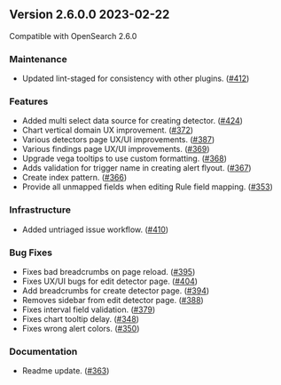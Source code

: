 ## Version 2.6.0.0 2023-02-22

Compatible with OpenSearch 2.6.0

### Maintenance

* Updated lint-staged for consistency with other
  plugins. ([#412](https://github.com/opensearch-project/security-analytics-dashboards-plugin/pull/412))

### Features

* Added multi select data source for creating
  detector. ([#424](https://github.com/opensearch-project/security-analytics-dashboards-plugin/pull/424))
* Chart vertical domain UX
  improvement. ([#372](https://github.com/opensearch-project/security-analytics-dashboards-plugin/pull/372))
* Various detectors page UX/UI
  improvements. ([#387](https://github.com/opensearch-project/security-analytics-dashboards-plugin/pull/387))
* Various findings page UX/UI
  improvements. ([#369](https://github.com/opensearch-project/security-analytics-dashboards-plugin/pull/369))
* Upgrade vega tooltips to use custom
  formatting. ([#368](https://github.com/opensearch-project/security-analytics-dashboards-plugin/pull/368))
* Adds validation for trigger name in creating alert
  flyout. ([#367](https://github.com/opensearch-project/security-analytics-dashboards-plugin/pull/367))
* Create index pattern. ([#366](https://github.com/opensearch-project/security-analytics-dashboards-plugin/pull/366))
* Provide all unmapped fields when editing Rule field
  mapping. ([#353](https://github.com/opensearch-project/security-analytics-dashboards-plugin/pull/353))

### Infrastructure

* Added untriaged issue
  workflow. ([#410](https://github.com/opensearch-project/security-analytics-dashboards-plugin/pull/410))

### Bug Fixes

* Fixes bad breadcrumbs on page
  reload. ([#395](https://github.com/opensearch-project/security-analytics-dashboards-plugin/pull/395))
* Fixes UX/UI bugs for edit detector
  page. ([#404](https://github.com/opensearch-project/security-analytics-dashboards-plugin/pull/404))
* Add breadcrumbs for create detector
  page. ([#394](https://github.com/opensearch-project/security-analytics-dashboards-plugin/pull/394))
* Removes sidebar from edit detector
  page. ([#388](https://github.com/opensearch-project/security-analytics-dashboards-plugin/pull/388))
* Fixes interval field
  validation. ([#379](https://github.com/opensearch-project/security-analytics-dashboards-plugin/pull/379))
* Fixes chart tooltip
  delay. ([#348](https://github.com/opensearch-project/security-analytics-dashboards-plugin/pull/348))
* Fixes wrong alert
  colors. ([#350](https://github.com/opensearch-project/security-analytics-dashboards-plugin/pull/350))

### Documentation

* Readme update. ([#363](https://github.com/opensearch-project/security-analytics-dashboards-plugin/pull/363))
 